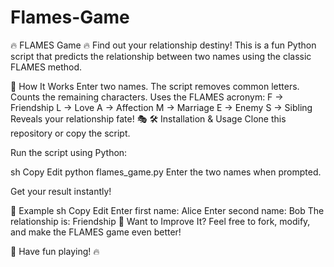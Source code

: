 # Flames-Game
🔥 FLAMES Game 🔥
Find out your relationship destiny! This is a fun Python script that predicts the relationship between two names using the classic FLAMES method.

🚀 How It Works
Enter two names.
The script removes common letters.
Counts the remaining characters.
Uses the FLAMES acronym:
F → Friendship
L → Love
A → Affection
M → Marriage
E → Enemy
S → Sibling
Reveals your relationship fate! 🎭
🛠️ Installation & Usage
Clone this repository or copy the script.

Run the script using Python:

sh
Copy
Edit
python flames_game.py
Enter the two names when prompted.

Get your result instantly!

🎲 Example
sh
Copy
Edit
Enter first name: Alice
Enter second name: Bob
The relationship is: Friendship
🤔 Want to Improve It?
Feel free to fork, modify, and make the FLAMES game even better!

💖 Have fun playing! 🔥
